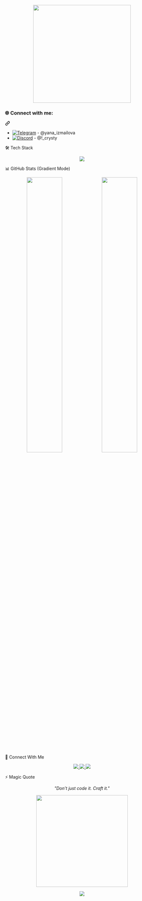 <!-- HEADER WITH TYPING EFFECT -->
<p align="center">
  <img src="https://media.giphy.com/media/qgQUggAC3Pfv687qPC/giphy.gif" width="320" />
</p>

<div class="markdown-heading" dir="auto"><h3 class="heading-element" dir="auto">🌐 Connect with me:</h3><a id="user-content--connect-with-me" class="anchor" aria-label="Permalink: 🌐 Connect with me:" href="#-connect-with-me"><svg class="octicon octicon-link" viewBox="0 0 16 16" version="1.1" width="16" height="16" aria-hidden="true"><path d="m7.775 3.275 1.25-1.25a3.5 3.5 0 1 1 4.95 4.95l-2.5 2.5a3.5 3.5 0 0 1-4.95 0 .751.751 0 0 1 .018-1.042.751.751 0 0 1 1.042-.018 1.998 1.998 0 0 0 2.83 0l2.5-2.5a2.002 2.002 0 0 0-2.83-2.83l-1.25 1.25a.751.751 0 0 1-1.042-.018.751.751 0 0 1-.018-1.042Zm-4.69 9.64a1.998 1.998 0 0 0 2.83 0l1.25-1.25a.751.751 0 0 1 1.042.018.751.751 0 0 1 .018 1.042l-1.25 1.25a3.5 3.5 0 1 1-4.95-4.95l2.5-2.5a3.5 3.5 0 0 1 4.95 0 .751.751 0 0 1-.018 1.042.751.751 0 0 1-1.042.018 1.998 1.998 0 0 0-2.83 0l-2.5 2.5a1.998 1.998 0 0 0 0 2.83Z"></path></svg></a></div>

<ul dir="auto">
<li><a href="https://t.me/yana_izmailova" rel="nofollow"><img src="https://camo.githubusercontent.com/d4f8e2fabd3486081504de30e3bcb1e6d5b08bcc9d40d055ced1f3a26081b5f3/68747470733a2f2f696d672e736869656c64732e696f2f62616467652f54656c656772616d2d3030383863633f7374796c653d666c6174266c6f676f3d74656c656772616d266c6f676f436f6c6f723d7768697465" alt="Telegram" data-canonical-src="https://img.shields.io/badge/Telegram-0088cc?style=flat&amp;logo=telegram&amp;logoColor=white" style="max-width: 100%;"></a> - @yana_izmailova</li>
<li><a href="https://discord.gg/_crysty07" rel="nofollow"><img src="https://camo.githubusercontent.com/43539504bd91d9050189ce9e097cd7401c2914d7832ff8e9d438efce16e4ee57/68747470733a2f2f696d672e736869656c64732e696f2f62616467652f446973636f72642d3732383944413f7374796c653d666c6174266c6f676f3d646973636f7264266c6f676f436f6c6f723d7768697465" alt="Discord" data-canonical-src="https://img.shields.io/badge/Discord-7289DA?style=flat&amp;logo=discord&amp;logoColor=white" style="max-width: 100%;"></a> -  @!_crysty</li>
</ul>

🛠️ Tech Stack
<p align="center"> <img src="https://skillicons.dev/icons?i=react,kotline,nextjs,tailwind,typescript,nodejs,golang,supabase,firebase,python,vercel,github" /> </p>

📊 GitHub Stats (Gradient Mode)
<p align="center"> <img width="48%" src="https://github-readme-stats.vercel.app/api?username=Kael-coder0328&show_icons=true&theme=react&hide_border=true&border_radius=10" /> <img width="48%" src="https://github-readme-streak-stats.herokuapp.com/?user=Kael-coder0328&theme=react&hide_border=true&date_format=M%20j%5B%2C%20Y%5D" /> </p>

🔗 Connect With Me
<p align="center"> <a href="mailto:kaelvictoria0328@gmail.com"> <img src="https://img.shields.io/badge/Gmail-D14836?style=for-the-badge&logo=gmail&logoColor=white" /> </a> <a href="https://github.com/Kael-coder0328"> <img src="https://img.shields.io/badge/GitHub-000?style=for-the-badge&logo=github&logoColor=white" /> </a> <a href="https://about-me-gold-three.vercel.app"> <img src="https://img.shields.io/badge/Portfolio-111827?style=for-the-badge&logo=vercel&logoColor=white" /> </a> </p>
⚡ Magic Quote
<p align="center"><i>"Don’t just code it. Craft it."</i></p> <p align="center"> <img src="https://media.giphy.com/media/L1R1tvI9svkIWwpVYr/giphy.gif" width="300" /> </p> <p align="center"> <img src="https://capsule-render.vercel.app/api?type=waving&color=FF61D6,8E2DE2&height=100&section=footer"/> </p>
